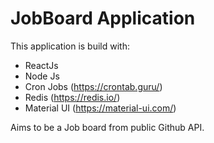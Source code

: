 # JobBoard Application

This application is build with:

- ReactJs
- Node Js
- Cron Jobs (https://crontab.guru/)
- Redis (https://redis.io/)
- Material UI (https://material-ui.com/)


Aims to be a Job board from public Github API.
